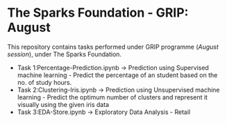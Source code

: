 # The Sparks Foundation - GRIP: August

This repository contains tasks performed under GRIP programme (<i>August session</i>), under The Sparks Foundation.

* Task 1:Percentage-Prediction.ipynb -> Prediction using Supervised machine learning - Predict the percentage of an student based on the no. of study hours.
* Task 2:Clustering-Iris.ipynb -> Prediction using Unsupervised machine learning - Predict the optimum number of clusters and represent it visually using the given iris data
* Task 3:EDA-Store.ipynb -> Exploratory Data Analysis - Retail